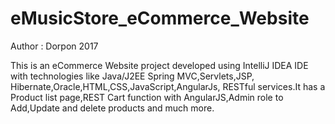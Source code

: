 # eMusicStore_eCommerce_Website
Author : Dorpon 2017

This is an eCommerce Website project developed using IntelliJ IDEA IDE with technologies like Java/J2EE Spring MVC,Servlets,JSP, Hibernate,Oracle,HTML,CSS,JavaScript,AngularJs, RESTful services.It has a Product list page,REST Cart function with AngularJS,Admin role to Add,Update and delete products and much more.
  
